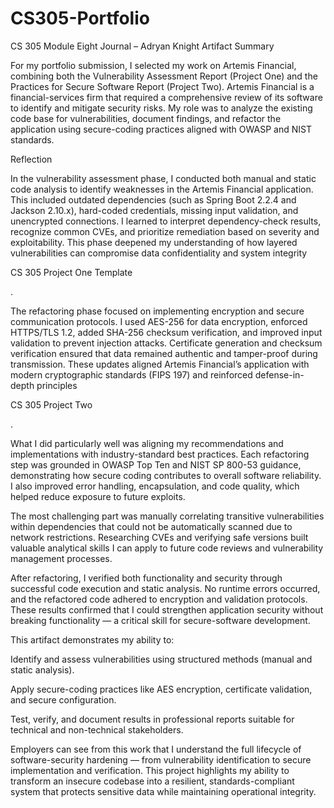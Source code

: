 # CS305-Portfolio
CS 305 Module Eight Journal – Adryan Knight
Artifact Summary

For my portfolio submission, I selected my work on Artemis Financial, combining both the Vulnerability Assessment Report (Project One) and the Practices for Secure Software Report (Project Two).
Artemis Financial is a financial-services firm that required a comprehensive review of its software to identify and mitigate security risks. My role was to analyze the existing code base for vulnerabilities, document findings, and refactor the application using secure-coding practices aligned with OWASP and NIST standards.

Reflection

In the vulnerability assessment phase, I conducted both manual and static code analysis to identify weaknesses in the Artemis Financial application. This included outdated dependencies (such as Spring Boot 2.2.4 and Jackson 2.10.x), hard-coded credentials, missing input validation, and unencrypted connections. I learned to interpret dependency-check results, recognize common CVEs, and prioritize remediation based on severity and exploitability. This phase deepened my understanding of how layered vulnerabilities can compromise data confidentiality and system integrity

CS 305 Project One Template

.

The refactoring phase focused on implementing encryption and secure communication protocols. I used AES-256 for data encryption, enforced HTTPS/TLS 1.2, added SHA-256 checksum verification, and improved input validation to prevent injection attacks. Certificate generation and checksum verification ensured that data remained authentic and tamper-proof during transmission. These updates aligned Artemis Financial’s application with modern cryptographic standards (FIPS 197) and reinforced defense-in-depth principles

CS 305 Project Two

.

What I did particularly well was aligning my recommendations and implementations with industry-standard best practices. Each refactoring step was grounded in OWASP Top Ten and NIST SP 800-53 guidance, demonstrating how secure coding contributes to overall software reliability. I also improved error handling, encapsulation, and code quality, which helped reduce exposure to future exploits.

The most challenging part was manually correlating transitive vulnerabilities within dependencies that could not be automatically scanned due to network restrictions. Researching CVEs and verifying safe versions built valuable analytical skills I can apply to future code reviews and vulnerability management processes.

After refactoring, I verified both functionality and security through successful code execution and static analysis. No runtime errors occurred, and the refactored code adhered to encryption and validation protocols. These results confirmed that I could strengthen application security without breaking functionality — a critical skill for secure-software development.

This artifact demonstrates my ability to:

Identify and assess vulnerabilities using structured methods (manual and static analysis).

Apply secure-coding practices like AES encryption, certificate validation, and secure configuration.

Test, verify, and document results in professional reports suitable for technical and non-technical stakeholders.

Employers can see from this work that I understand the full lifecycle of software-security hardening — from vulnerability identification to secure implementation and verification. This project highlights my ability to transform an insecure codebase into a resilient, standards-compliant system that protects sensitive data while maintaining operational integrity.

